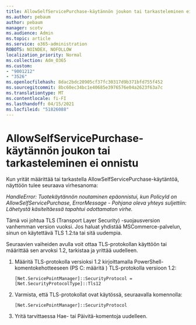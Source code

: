 ```yaml
---
title: AllowSelfServicePurchase-käytännön joukon tai tarkasteleminen ei onnistu
ms.author: pebaum
author: pebaum
manager: scotv
ms.audience: Admin
ms.topic: article
ms.service: o365-administration
ROBOTS: NOINDEX, NOFOLLOW
localization_priority: Normal
ms.collection: Adm_O365
ms.custom:
- "9001212"
- "3526"
ms.openlocfilehash: 8dac2bdc20905cf37fc30317d9b371bfd755f452
ms.sourcegitcommit: 8bc60ec34bc1e40685e3976576e04a2623f63a7c
ms.translationtype: MT
ms.contentlocale: fi-FI
ms.lasthandoff: 04/15/2021
ms.locfileid: "51826088"
---
```

# <a name="unable-to-set-or-view-the-allowselfservicepurchase-policy"></a>AllowSelfServicePurchase-käytännön joukon tai tarkasteleminen ei onnistu

Kun yrität määrittää tai tarkastella AllowSelfServicePurchase-käytäntöä, näyttöön tulee seuraava virhesanoma:

*HandleError: Tuotekäytännön noutaminen epäonnistui, kun PolicyId on AllowSelfServicePurchase, ErrorMessage - Pohjana oleva yhteys suljettiin: Lähetystä käsiteltäessä tapahtui odottamaton virhe.*

Tämä voi johtua TLS (Transport Layer Security) -suojausversion vanhemman version vuoksi. Jos haluat yhdistää MSCommerce-palvelun, sinun on käytettävä TLS 1.2:ta tai sitä uudempia.  

Seuraavien vaiheiden avulla voit ottaa TLS-protokollan käyttöön tai määrittää sen arvoksi 1.2, tarkistaa ja yrittää uudelleen.
 1. Määritä TLS-protokolla versioksi 1.2 kirjoittamalla PowerShell-komentokehotteeseen (PS C: määritä \) TLS-protokolla versioon 1.2:

    `[Net.ServicePointManager]::SecurityProtocol = [Net.SecurityProtocolType]::Tls12`

2. Varmista, että TLS-protokollat ovat käytössä, seuraavalla komennolla:

    `[Net.ServicePointManager]::SecurityProtocol` 

3. Yritä tarvittaessa Hae- tai Päivitä-komentoja uudelleen.

